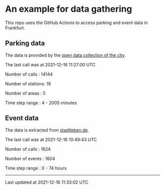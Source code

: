 # An example for data gathering

This repo uses the GitHub Actions to access parking and event data in Frankfurt.

## Parking data
The data is provided by the [open data collection of the city](https://www.offenedaten.frankfurt.de/).

The last call was at 2021-12-16 11:27:00 UTC

Number of calls   : 14144

Number of stations:    18

Number of areas   :     5

Time step range   :     4 -  2005 minutes


## Event data
The data is extracted from [stadtleben.de](https://stadtleben.de/frankfurt/).

The last call was at 2021-12-16 10:49:43 UTC

Number of calls   : 1624

Number of events  : 1604

Time step range   :    0 -   74 hours


----

Last updated at 2021-12-16 11:33:02 UTC
